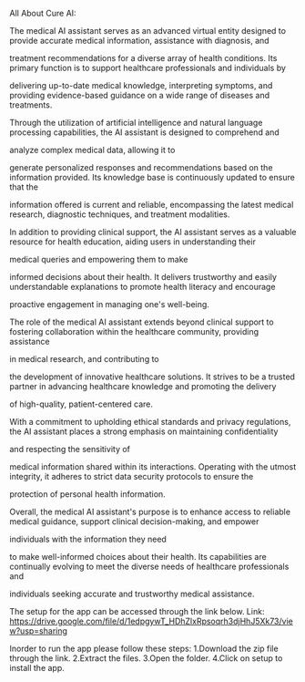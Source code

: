 All About Cure AI:

The medical AI assistant serves as an advanced virtual entity designed to provide accurate medical information, assistance with diagnosis, and 

treatment recommendations for a diverse array of health conditions. Its primary function is to support healthcare professionals and individuals by 

delivering up-to-date medical knowledge, interpreting symptoms, and providing evidence-based guidance on a wide range of diseases and treatments.

Through the utilization of artificial intelligence and natural language processing capabilities, the AI assistant is designed to comprehend and 

analyze complex medical data, allowing it to 

generate personalized responses and recommendations based on the information provided. Its knowledge base is continuously updated to ensure that the 

information offered is current and reliable, encompassing the latest medical research, diagnostic techniques, and treatment modalities.

In addition to providing clinical support, the AI assistant serves as a valuable resource for health education, aiding users in understanding their 

medical queries and empowering them to make 

informed decisions about their health. It delivers trustworthy and easily understandable explanations to promote health literacy and encourage 

proactive engagement in managing one's well-being.

The role of the medical AI assistant extends beyond clinical support to fostering collaboration within the healthcare community, providing assistance 

in medical research, and contributing to 

the development of innovative healthcare solutions. It strives to be a trusted partner in advancing healthcare knowledge and promoting the delivery 

of high-quality, patient-centered care.

With a commitment to upholding ethical standards and privacy regulations, the AI assistant places a strong emphasis on maintaining confidentiality 

and respecting the sensitivity of

medical information shared within its interactions. Operating with the utmost integrity, it adheres to strict data security protocols to ensure the 

protection of personal health information.

Overall, the medical AI assistant's purpose is to enhance access to reliable medical guidance, support clinical decision-making, and empower 

individuals with the information they need

to make well-informed choices about their health. Its capabilities are continually evolving to meet the diverse needs of healthcare professionals and 

individuals seeking accurate and trustworthy medical assistance.


The setup for the app can be accessed through the link below.
Link: https://drive.google.com/file/d/1edpgywT_HDhZlxRpsoqrh3djHhJ5Xk73/view?usp=sharing

Inorder to run the app please follow these steps:
1.Download the zip file through the link.
2.Extract the files.
3.Open the folder.
4.Click on setup to install the app.
